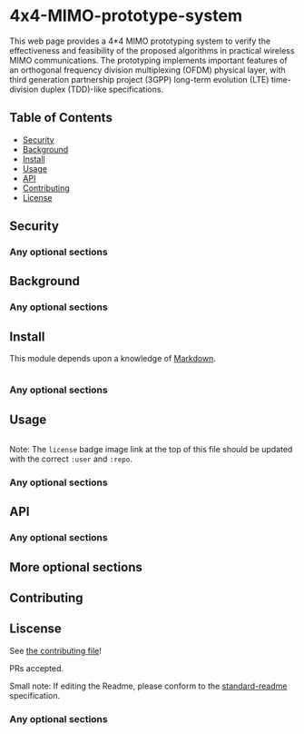 # 4x4-MIMO-prototype-system
This web page provides a 4*4 MIMO prototyping system to verify the effectiveness and feasibility of the proposed algorithms in practical wireless MIMO communications. 
The prototyping implements important features of an orthogonal frequency division multiplexing (OFDM) physical layer, with third generation partnership project (3GPP) long-term evolution (LTE) time-division duplex (TDD)-like specifications.

## Table of Contents

- [Security](#security)
- [Background](#background)
- [Install](#install)
- [Usage](#usage)
- [API](#api)
- [Contributing](#contributing)
- [License](#license)

## Security

### Any optional sections

## Background

### Any optional sections

## Install

This module depends upon a knowledge of [Markdown]().

```
```

### Any optional sections

## Usage

```
```

Note: The `license` badge image link at the top of this file should be updated with the correct `:user` and `:repo`.

### Any optional sections

## API

### Any optional sections

## More optional sections

## Contributing

## Liscense

See [the contributing file](CONTRIBUTING.md)!

PRs accepted.

Small note: If editing the Readme, please conform to the [standard-readme](https://github.com/RichardLitt/standard-readme) specification.

### Any optional sections
